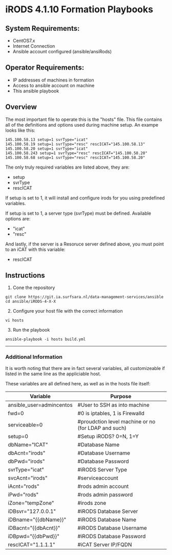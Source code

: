 # iRODS 4.1.10 Formation Playbooks

## System Requirements:
- CentOS7.x
- Internet Connection
- Ansible account configured (ansible/ansiRods)

## Operator Requirements:
- IP addresses of machines in formation
- Access to ansible account on machine
- This ansible playbook

## Overview
The most important file to operate this is the "hosts" file. This file contains all of the definitions and options used during machine setup. An exampe looks like this:
```
145.100.58.13 setup=1 svrType="icat"
145.100.58.19 setup=1 svrType="resc" rescICAT="145.100.58.13"
145.100.58.20 setup=1 svrType="icat"
145.100.58.243 setup=1 svrType="resc" rescICAT="145.100.58.20"
145.100.58.68 setup=1 svrType="resc" rescICAT="145.100.58.20"
```

The only truly required variables are listed above, they are:
- setup
- svrType
- rescICAT

If setup is set to 1, it will install and configure irods for you using predefined variables. 

If setup is set to 1, a server type (svrType) must be defined. Available options are:
- "icat"
- "resc"

And lastly, if the server is a Resoruce server defined above, you must point to an iCAT with this variable:
- rescICAT

## Instructions
1. Cone the repository
```
git clone https://git.ia.surfsara.nl/data-management-services/ansible
cd ansible/iRODS-4-X-X
```
2. Configure your host file with the correct information
```
vi hosts
```
3. Run the playbook
```
ansible-playbook -i hosts build.yml
```

----
### Additional Information
It is worth noting that there are in fact several variables, all customizeable if listed in the same line as the appliciable host. 

These variables are all defined here, as well as in the hosts file itself:


**Variable** | **Purpose** 
----|----
 ansible_user=admincentos | #User to SSH as into machine
 fwd=0 | #0 is iptables, 1 is Firewalld
 serviceable=0 | #proudction level machine or no (for LDAP and such)
 setup=0 | #Setup iRODS? 0=N, 1=Y
 dbName="ICAT" | #Database Name
 dbAcnt="irods" | #Database Username
 dbPwd="irods" | #Database Password
 svrType="icat" | #iRODS Server Type
 svcAcnt="irods" | #serviceaccount
 iAcnt="rods" | #rods admin account
 iPwd="rods" | #rods admin password
 iZone="tempZone" | #irods zone
 iDBsvr="127.0.0.1" | #iRODS Database Server
 iDBname="{{dbName}}" | #iRODS Database Name
 iDBacnt="{{dbAcnt}}" | #iRODS Database Username
 iDBpwd="{{dbPwd}}" | #iRODS Database Password
 rescICAT="1.1.1.1" | #iCAT Server IP/FQDN
